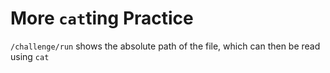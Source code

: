 # More `cat`ting Practice

`/challenge/run` shows the absolute path of the file, which can then be read using `cat`
